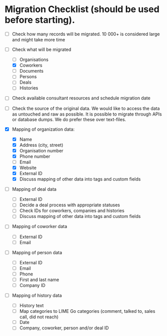 # Migration Checklist (should be used before starting). 

- [ ] Check how many records will be migrated. 10 000+ is considered large and might take more time
- [ ] Check what will be migrated 
	- [ ] Organisations
	- [x] Coworkers
	- [ ] Documents
	- [ ] Persons
	- [ ] Deals
	- [ ] Histories

- [ ] Check available consultant resources and schedule migration date
- [ ] Check the source of the original data. We would like to access the data as untouched and raw as possible. It is possible to migrate through APIs or database dumps. We do prefer these over text-files.

- [x] Mapping of organization data: 
	- [x] Name
	- [x] Address (city, street)
	- [x] Organisation number
	- [x] Phone number
	- [ ] Email
	- [x] Website
	- [x] External ID
	- [x] Discuss mapping of other data into tags and custom fields

- [ ] Mapping of deal data
	- [ ] External ID
	- [ ] Decide a deal process with appropriate statuses
	- [ ] Check IDs for coworkers, companies and histories
	- [ ] Discuss mapping of other data into tags and custom fields

- [ ] Mapping of coworker data
	- [ ] External ID
	- [ ] Email

- [ ] Mapping of person data
	- [ ] External ID
	- [ ] Email
	- [ ] Phone
	- [ ] First and last name
	- [ ] Company ID

- [ ] Mapping of history data
	- [ ] History text
	- [ ] Map categories to LIME Go categories (comment, talked to, sales call, did not reach)
	- [ ] Date
	- [ ] Company, coworker, person and/or deal ID
